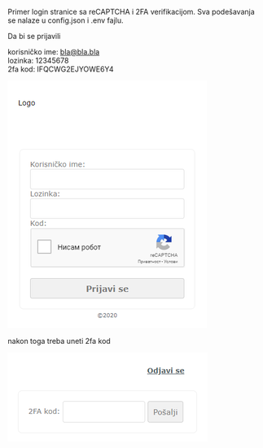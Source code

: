 Primer login stranice sa reCAPTCHA i 2FA verifikacijom. Sva podešavanja se nalaze u config.json i .env fajlu.

Da bi se prijavili 

korisničko ime: bla@bla.bla<br />
lozinka: 12345678<br />
2fa kod: IFQCWG2EJYOWE6Y4<br />

<img alt="login" src="https://github.com/branislavkeselj/login-reCAPTCHA-2fa/blob/master/images/logo.PNG">

nakon toga treba uneti 2fa kod

<img alt="login" src="https://github.com/branislavkeselj/login-reCAPTCHA-2fa/blob/master/images/2fa.PNG">
